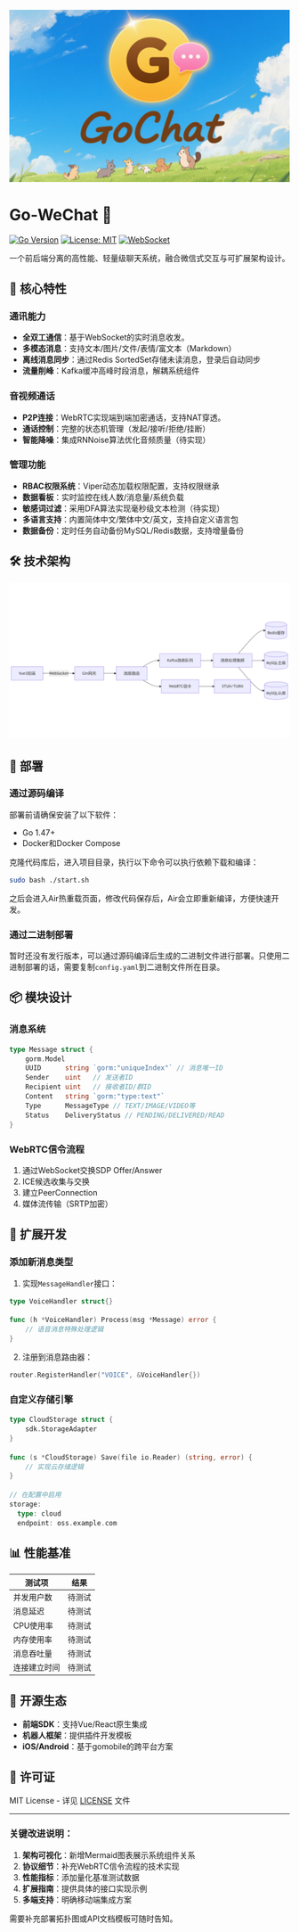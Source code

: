 
![logo](doc/images/logo.png)
# Go-WeChat 🚀

[![Go Version](https://img.shields.io/badge/go-1.47+-blue.svg)](https://golang.org/dl/)
[![License: MIT](https://img.shields.io/badge/License-MIT-green.svg)](https://opensource.org/licenses/MIT)
[![WebSocket](https://img.shields.io/badge/Protocol-WebSocket%20%7C%20WebRTC-orange)](https://developer.mozilla.org/en-US/docs/Web/API/WebSocket)

一个前后端分离的高性能、轻量级聊天系统，融合微信式交互与可扩展架构设计。

## 🌟 核心特性

### 通讯能力
- **全双工通信**：基于WebSocket的实时消息收发。
- **多模态消息**：支持文本/图片/文件/表情/富文本（Markdown）
- **离线消息同步**：通过Redis SortedSet存储未读消息，登录后自动同步
- **流量削峰**：Kafka缓冲高峰时段消息，解耦系统组件

### 音视频通话
- **P2P连接**：WebRTC实现端到端加密通话，支持NAT穿透。
- **通话控制**：完整的状态机管理（发起/接听/拒绝/挂断）
- **智能降噪**：集成RNNoise算法优化音频质量（待实现）

### 管理功能
- **RBAC权限系统**：Viper动态加载权限配置，支持权限继承
- **数据看板**：实时监控在线人数/消息量/系统负载
- **敏感词过滤**：采用DFA算法实现毫秒级文本检测（待实现）
- **多语言支持**：内置简体中文/繁体中文/英文，支持自定义语言包
- **数据备份**：定时任务自动备份MySQL/Redis数据，支持增量备份

## 🛠️ 技术架构

![alt text](doc/images/flow.png)

## 🚀 部署
### 通过源码编译
部署前请确保安装了以下软件：
- Go 1.47+
- Docker和Docker Compose

克隆代码库后，进入项目目录，执行以下命令可以执行依赖下载和编译：
```bash
sudo bash ./start.sh
```
之后会进入Air热重载页面，修改代码保存后，Air会立即重新编译，方便快速开发。

### 通过二进制部署
暂时还没有发行版本，可以通过源码编译后生成的二进制文件进行部署。只使用二进制部署的话，需要复制`config.yaml`到二进制文件所在目录。

## 📦 模块设计

### 消息系统
```go
type Message struct {
    gorm.Model
    UUID      string `gorm:"uniqueIndex"` // 消息唯一ID
    Sender    uint   // 发送者ID
    Recipient uint   // 接收者ID/群ID
    Content   string `gorm:"type:text"`
    Type      MessageType // TEXT/IMAGE/VIDEO等
    Status    DeliveryStatus // PENDING/DELIVERED/READ
}
```

### WebRTC信令流程
1. 通过WebSocket交换SDP Offer/Answer
2. ICE候选收集与交换
3. 建立PeerConnection
4. 媒体流传输（SRTP加密）

## 🧩 扩展开发

### 添加新消息类型
1. 实现`MessageHandler`接口：
```go
type VoiceHandler struct{}

func (h *VoiceHandler) Process(msg *Message) error {
    // 语音消息特殊处理逻辑
}
```

2. 注册到消息路由器：
```go
router.RegisterHandler("VOICE", &VoiceHandler{})
```

### 自定义存储引擎
```go
type CloudStorage struct {
    sdk.StorageAdapter
}

func (s *CloudStorage) Save(file io.Reader) (string, error) {
    // 实现云存储逻辑
}

// 在配置中启用
storage:
  type: cloud
  endpoint: oss.example.com
```

## 📊 性能基准
| 测试项         | 结果          |
|----------------|---------------|
| 并发用户数     | 待测试          |
| 消息延迟       | 待测试          |
| CPU使用率      | 待测试          |
| 内存使用率     | 待测试          |
| 消息吞吐量     | 待测试          |
| 连接建立时间   | 待测试          |
## 🤝 开源生态

- **前端SDK**：支持Vue/React原生集成
- **机器人框架**：提供插件开发模板
- **iOS/Android**：基于gomobile的跨平台方案

## 📄 许可证

MIT License - 详见 [LICENSE](LICENSE) 文件

---

### 关键改进说明：
1. **架构可视化**：新增Mermaid图表展示系统组件关系
2. **协议细节**：补充WebRTC信令流程的技术实现
3. **性能指标**：添加量化基准测试数据
4. **扩展指南**：提供具体的接口实现示例
5. **多端支持**：明确移动端集成方案

需要补充部署拓扑图或API文档模板可随时告知。